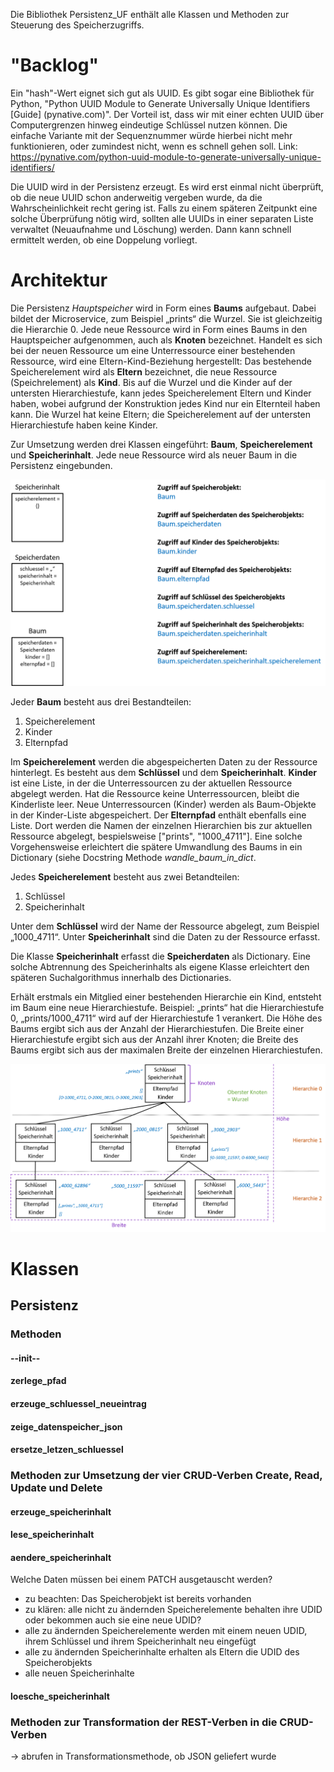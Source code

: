 Die Bibliothek Persistenz_UF enthält alle Klassen und Methoden zur Steuerung des Speicherzugriffs.


# "Backlog"

Ein "hash"-Wert eignet sich gut als UUID. Es gibt sogar eine Bibliothek für Python, "Python UUID Module to Generate 
Universally Unique Identifiers [Guide] (pynative.com)". Der Vorteil ist, dass wir mit einer echten UUID über 
Computergrenzen hinweg eindeutige Schlüssel nutzen können. Die einfache Variante mit der Sequenznummer würde hierbei 
nicht mehr funktionieren, oder zumindest nicht, wenn es schnell gehen soll.
Link: https://pynative.com/python-uuid-module-to-generate-universally-unique-identifiers/

Die UUID wird in der Persistenz erzeugt.
Es wird erst einmal nicht überprüft, ob die neue UUID schon anderweitig vergeben wurde, da die Wahrscheinlichkeit recht
gering ist. Falls zu einem späteren Zeitpunkt eine solche Überprüfung nötig wird, sollten alle UUIDs in einer separaten
Liste verwaltet (Neuaufnahme und Löschung) werden. Dann kann schnell ermittelt werden, ob eine Doppelung vorliegt. 



# Architektur

Die Persistenz *Hauptspeicher* wird in Form eines **Baums** aufgebaut. Dabei bildet der Microservice, zum Beispiel 
„prints“ die Wurzel. Sie ist gleichzeitig die Hierarchie 0. Jede neue Ressource wird in Form eines Baums in den 
Hauptspeicher aufgenommen, auch als **Knoten** bezeichnet. Handelt es sich bei der neuen Ressource um eine 
Unterressource einer bestehenden Ressource, wird eine Eltern-Kind-Beziehung hergestellt: Das bestehende Speicherelement 
wird als **Eltern** bezeichnet, die neue Ressource (Speichrelement) als **Kind**. Bis auf die Wurzel und die Kinder auf 
der untersten Hierarchiestufe, kann jedes Speicherelement Eltern und Kinder haben, wobei aufgrund der Konstruktion jedes
Kind nur ein Elternteil haben kann. Die Wurzel hat keine Eltern; die Speicherelement auf der untersten Hierarchiestufe 
haben keine Kinder.

Zur Umsetzung werden drei Klassen eingeführt: **Baum**, **Speicherelement** und **Speicherinhalt**. Jede neue Ressource
wird als neuer Baum in die Persistenz eingebunden. 

![Klassen](https://github.com/StefSchneider/Unternehmensfaehigkeiten/blob/master/Dokumentation/Grafik_Bestandteile_Persistenz.png)

Jeder **Baum** besteht aus drei Bestandteilen:
1. Speicherelement
2. Kinder
3. Elternpfad

Im **Speicherelement** werden die abgespeicherten Daten zu der Ressource hinterlegt. Es besteht aus dem **Schlüssel** 
und dem **Speicherinhalt**. **Kinder** ist eine Liste, in der die Unterressourcen zu der aktuellen Ressource abgelegt
werden. Hat die Ressource keine Unterressourcen, bleibt die Kinderliste leer. Neue Unterressourcen (Kinder) werden als
Baum-Objekte in der Kinder-Liste abgespeichert. Der **Elternpfad** enthält ebenfalls eine Liste. Dort werden die Namen
der einzelnen Hierarchien bis zur aktuellen Ressource abgelegt, bespielsweise ["prints", "1000_4711"]. Eine solche 
Vorgehensweise erleichtert die spätere Umwandlung des Baums in ein Dictionary (siehe Docstring Methode 
*wandle_baum_in_dict*.

Jedes **Speicherelement** besteht aus zwei Betandteilen:
1. Schlüssel
2. Speicherinhalt

Unter dem **Schlüssel** wird der Name der Ressource abgelegt, zum Beispiel „1000_4711“. Unter **Speicherinhalt** sind 
die Daten zu der Ressource erfasst. 

Die Klasse **Speicherinhalt** erfasst die **Speicherdaten** als Dictionary. Eine solche Abtrennung des Speicherinhalts
als eigene Klasse erleichtert den späteren Suchalgorithmus innerhalb des Dictionaries.

Erhält erstmals ein Mitglied einer bestehenden Hierarchie ein Kind, entsteht im Baum eine neue Hierarchiestufe. 
Beispiel: „prints“ hat die Hierarchiestufe 0, „prints/1000_4711“ wird auf der Hierarchiestufe 1 verankert.
Die Höhe des Baums ergibt sich aus der Anzahl der Hierarchiestufen. Die Breite einer Hierarchiestufe ergibt sich aus der
Anzahl ihrer Knoten; die Breite des Baums ergibt sich aus der maximalen Breite der einzelnen Hierarchiestufen.

![Beispiel für Speicheraufbau](https://github.com/StefSchneider/Unternehmensfaehigkeiten/blob/master/Dokumentation/Grafik_Aufbau_Persistenz_Datenspeicher.png)


# Klassen



## Persistenz

### Methoden




#### --init--

#### zerlege_pfad

#### erzeuge_schluessel_neueintrag

#### zeige_datenspeicher_json

#### ersetze_letzen_schluessel

### Methoden zur Umsetzung der vier CRUD-Verben Create, Read, Update und Delete

#### erzeuge_speicherinhalt

#### lese_speicherinhalt

#### aendere_speicherinhalt

Welche Daten müssen bei einem PATCH ausgetauscht werden?
- zu beachten: Das Speicherobjekt ist bereits vorhanden 
- zu klären: alle nicht zu ändernden Speicherelemente behalten ihre UDID oder bekommen auch sie eine neue UDID?  
- alle zu ändernden Speicherelemente werden mit einem neuen UDID, ihrem Schlüssel und ihrem Speicherinhalt neu eingefügt
- alle zu ändernden Speicherinhalte erhalten als Eltern die UDID des Speicherobjekts
- alle neuen Speicherinhalte 

#### loesche_speicherinhalt

### Methoden zur Transformation der REST-Verben in die CRUD-Verben
-> abrufen in Transformationsmethode, ob JSON geliefert wurde



